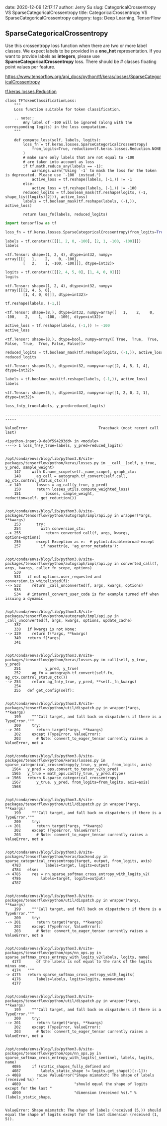 date: 2020-12-09 12:17:17
author: Jerry Su
slug: CategoricalCrossentropy VS SparseCategoricalCrossentropy
title: CategoricalCrossentropy VS SparseCategoricalCrossentropy
category: 
tags: Deep Learning, TensorFlow

## SparseCategoricalCrossentropy

Use this crossentropy loss function when there are two or more label classes. We expect labels to be provided in a **one_hot** representation. If you want to provide labels as **integers**, please use **SparseCategoricalCrossentropy** loss. There should be # classes floating point values per feature.

https://www.tensorflow.org/api_docs/python/tf/keras/losses/SparseCategoricalCrossentropy

[tf.keras.losses.Reduction](https://www.tensorflow.org/api_docs/python/tf/keras/losses/Reduction)

```
class TFTokenClassificationLoss:
    """
    Loss function suitable for token classification.
    
    .. note::
        Any label of -100 will be ignored (along with the corresponding logits) in the loss computation.
    """

    def compute_loss(self, labels, logits):
        loss_fn = tf.keras.losses.SparseCategoricalCrossentropy(
            from_logits=True, reduction=tf.keras.losses.Reduction.NONE
        )
        # make sure only labels that are not equal to -100
        # are taken into account as loss
        if tf.math.reduce_any(labels == -1):
            warnings.warn("Using `-1` to mask the loss for the token is deprecated. Please use `-100` instead.")
            active_loss = tf.reshape(labels, (-1,)) != -1
        else:
            active_loss = tf.reshape(labels, (-1,)) != -100
        reduced_logits = tf.boolean_mask(tf.reshape(logits, (-1, shape_list(logits)[2])), active_loss)
        labels = tf.boolean_mask(tf.reshape(labels, (-1,)), active_loss)

        return loss_fn(labels, reduced_logits)
```


```python
import tensorflow as tf
```


```python
loss_fn = tf.keras.losses.SparseCategoricalCrossentropy(from_logits=True, reduction=tf.keras.losses.Reduction.NONE)
```


```python
labels = tf.constant([[[1, 2, 0, -100], [2, 1, -100, -100]]])
labels
```




    <tf.Tensor: shape=(1, 2, 4), dtype=int32, numpy=
    array([[[   1,    2,    0, -100],
            [   2,    1, -100, -100]]], dtype=int32)>




```python
logits = tf.constant([[[2, 4, 5, 0], [1, 4, 0, 0]]])
logits
```




    <tf.Tensor: shape=(1, 2, 4), dtype=int32, numpy=
    array([[[2, 4, 5, 0],
            [1, 4, 0, 0]]], dtype=int32)>




```python
tf.reshape(labels, (-1,))
```




    <tf.Tensor: shape=(8,), dtype=int32, numpy=array([   1,    2,    0, -100,    2,    1, -100, -100], dtype=int32)>




```python
active_loss = tf.reshape(labels, (-1,)) != -100
active_loss
```




    <tf.Tensor: shape=(8,), dtype=bool, numpy=array([ True,  True,  True, False,  True,  True, False, False])>




```python
reduced_logits = tf.boolean_mask(tf.reshape(logits, (-1,)), active_loss)
reduced_logits
```




    <tf.Tensor: shape=(5,), dtype=int32, numpy=array([2, 4, 5, 1, 4], dtype=int32)>




```python
labels = tf.boolean_mask(tf.reshape(labels, (-1,)), active_loss)
labels
```




    <tf.Tensor: shape=(5,), dtype=int32, numpy=array([1, 2, 0, 2, 1], dtype=int32)>




```python
loss_fn(y_true=labels, y_pred=reduced_logits)
```


    ---------------------------------------------------------------------------

    ValueError                                Traceback (most recent call last)

    <ipython-input-9-de0f594293dd> in <module>
    ----> 1 loss_fn(y_true=labels, y_pred=reduced_logits)
    

    /opt/conda/envs/blog/lib/python3.8/site-packages/tensorflow/python/keras/losses.py in __call__(self, y_true, y_pred, sample_weight)
        147     with K.name_scope(self._name_scope), graph_ctx:
        148       ag_call = autograph.tf_convert(self.call, ag_ctx.control_status_ctx())
    --> 149       losses = ag_call(y_true, y_pred)
        150       return losses_utils.compute_weighted_loss(
        151           losses, sample_weight, reduction=self._get_reduction())


    /opt/conda/envs/blog/lib/python3.8/site-packages/tensorflow/python/autograph/impl/api.py in wrapper(*args, **kwargs)
        253       try:
        254         with conversion_ctx:
    --> 255           return converted_call(f, args, kwargs, options=options)
        256       except Exception as e:  # pylint:disable=broad-except
        257         if hasattr(e, 'ag_error_metadata'):


    /opt/conda/envs/blog/lib/python3.8/site-packages/tensorflow/python/autograph/impl/api.py in converted_call(f, args, kwargs, caller_fn_scope, options)
        530 
        531   if not options.user_requested and conversion.is_whitelisted(f):
    --> 532     return _call_unconverted(f, args, kwargs, options)
        533 
        534   # internal_convert_user_code is for example turned off when issuing a dynamic


    /opt/conda/envs/blog/lib/python3.8/site-packages/tensorflow/python/autograph/impl/api.py in _call_unconverted(f, args, kwargs, options, update_cache)
        337 
        338   if kwargs is not None:
    --> 339     return f(*args, **kwargs)
        340   return f(*args)
        341 


    /opt/conda/envs/blog/lib/python3.8/site-packages/tensorflow/python/keras/losses.py in call(self, y_true, y_pred)
        251           y_pred, y_true)
        252     ag_fn = autograph.tf_convert(self.fn, ag_ctx.control_status_ctx())
    --> 253     return ag_fn(y_true, y_pred, **self._fn_kwargs)
        254 
        255   def get_config(self):


    /opt/conda/envs/blog/lib/python3.8/site-packages/tensorflow/python/util/dispatch.py in wrapper(*args, **kwargs)
        199     """Call target, and fall back on dispatchers if there is a TypeError."""
        200     try:
    --> 201       return target(*args, **kwargs)
        202     except (TypeError, ValueError):
        203       # Note: convert_to_eager_tensor currently raises a ValueError, not a


    /opt/conda/envs/blog/lib/python3.8/site-packages/tensorflow/python/keras/losses.py in sparse_categorical_crossentropy(y_true, y_pred, from_logits, axis)
       1564   y_pred = ops.convert_to_tensor_v2(y_pred)
       1565   y_true = math_ops.cast(y_true, y_pred.dtype)
    -> 1566   return K.sparse_categorical_crossentropy(
       1567       y_true, y_pred, from_logits=from_logits, axis=axis)
       1568 


    /opt/conda/envs/blog/lib/python3.8/site-packages/tensorflow/python/util/dispatch.py in wrapper(*args, **kwargs)
        199     """Call target, and fall back on dispatchers if there is a TypeError."""
        200     try:
    --> 201       return target(*args, **kwargs)
        202     except (TypeError, ValueError):
        203       # Note: convert_to_eager_tensor currently raises a ValueError, not a


    /opt/conda/envs/blog/lib/python3.8/site-packages/tensorflow/python/keras/backend.py in sparse_categorical_crossentropy(target, output, from_logits, axis)
       4783           labels=target, logits=output)
       4784   else:
    -> 4785     res = nn.sparse_softmax_cross_entropy_with_logits_v2(
       4786         labels=target, logits=output)
       4787 


    /opt/conda/envs/blog/lib/python3.8/site-packages/tensorflow/python/util/dispatch.py in wrapper(*args, **kwargs)
        199     """Call target, and fall back on dispatchers if there is a TypeError."""
        200     try:
    --> 201       return target(*args, **kwargs)
        202     except (TypeError, ValueError):
        203       # Note: convert_to_eager_tensor currently raises a ValueError, not a


    /opt/conda/envs/blog/lib/python3.8/site-packages/tensorflow/python/ops/nn_ops.py in sparse_softmax_cross_entropy_with_logits_v2(labels, logits, name)
       4173       of the labels is not equal to the rank of the logits minus one.
       4174   """
    -> 4175   return sparse_softmax_cross_entropy_with_logits(
       4176       labels=labels, logits=logits, name=name)
       4177 


    /opt/conda/envs/blog/lib/python3.8/site-packages/tensorflow/python/util/dispatch.py in wrapper(*args, **kwargs)
        199     """Call target, and fall back on dispatchers if there is a TypeError."""
        200     try:
    --> 201       return target(*args, **kwargs)
        202     except (TypeError, ValueError):
        203       # Note: convert_to_eager_tensor currently raises a ValueError, not a


    /opt/conda/envs/blog/lib/python3.8/site-packages/tensorflow/python/ops/nn_ops.py in sparse_softmax_cross_entropy_with_logits(_sentinel, labels, logits, name)
       4086     if (static_shapes_fully_defined and
       4087         labels_static_shape != logits.get_shape()[:-1]):
    -> 4088       raise ValueError("Shape mismatch: The shape of labels (received %s) "
       4089                        "should equal the shape of logits except for the last "
       4090                        "dimension (received %s)." % (labels_static_shape,


    ValueError: Shape mismatch: The shape of labels (received (5,)) should equal the shape of logits except for the last dimension (received (1, 5)).



```python

```
